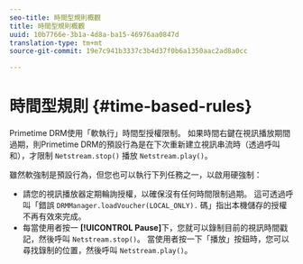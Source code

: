 ```yaml
---
seo-title: 時間型規則概觀
title: 時間型規則概觀
uuid: 10b7766e-3b1a-4d8a-ba15-46976aa0847d
translation-type: tm+mt
source-git-commit: 19e7c941b3337c3b4d37f0b6a1350aac2ad8a0cc

---
```



# 時間型規則 {#time-based-rules}

Primetime DRM使用「軟執行」時間型授權限制。 如果時間右鍵在視訊播放期間過期，則Primetime DRM的預設行為是在下次重新建立視訊串流時（透過呼叫和），才限制 `Netstream.stop()` 播放 `Netstream.play()`。

雖然軟強制是預設行為，但您也可以執行下列任務之一，以啟用硬強制：

* 請您的視訊播放器定期輪詢授權，以確保沒有任何時間限制過期。 這可透過呼叫「錯誤 `DRMManager.loadVoucher(LOCAL_ONLY).` 碼」指出本機儲存的授權不再有效來完成。
* 每當使用者按一 **[!UICONTROL Pause]**&#x200B;下，您就可以錄制目前的視訊時間戳記，然後呼叫 `Netstream.stop()`。 當使用者按一下「播放」按鈕時，您可以尋找錄制的位置，然後呼叫 `Netstream.play()`。